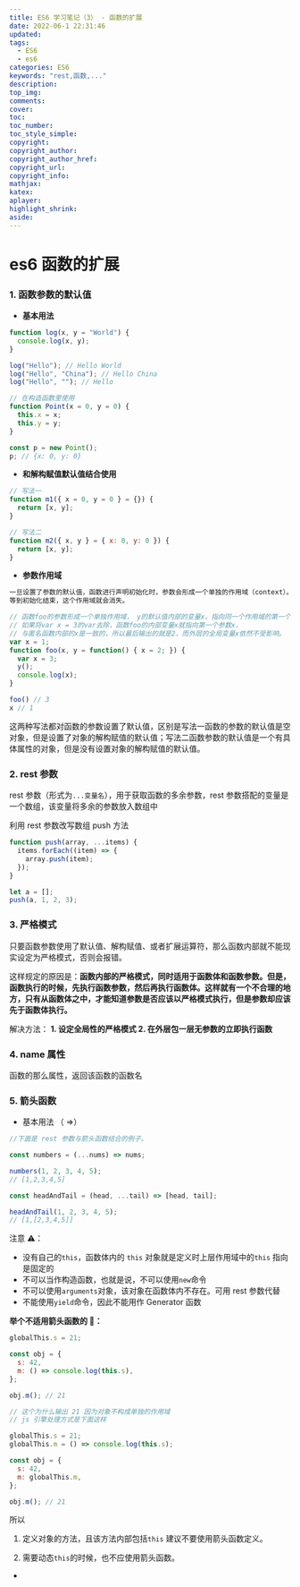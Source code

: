 ```yaml
---
title: ES6 学习笔记（3） - 函数的扩展
date: 2022-06-1 22:31:46
updated:
tags:
  - ES6
  - es6
categories: ES6
keywords: "rest,函数,..."
description:
top_img:
comments:
cover:
toc:
toc_number:
toc_style_simple:
copyright:
copyright_author:
copyright_author_href:
copyright_url:
copyright_info:
mathjax:
katex:
aplayer:
highlight_shrink:
aside:
---
```


# es6 函数的扩展

### 1. 函数参数的默认值

- **基本用法**

```jsx
function log(x, y = "World") {
  console.log(x, y);
}

log("Hello"); // Hello World
log("Hello", "China"); // Hello China
log("Hello", ""); // Hello

// 在构造函数里使用
function Point(x = 0, y = 0) {
  this.x = x;
  this.y = y;
}

const p = new Point();
p; // {x: 0, y: 0}
```

- **和解构赋值默认值结合使用**

```jsx
// 写法一
function m1({ x = 0, y = 0 } = {}) {
  return [x, y];
}

// 写法二
function m2({ x, y } = { x: 0, y: 0 }) {
  return [x, y];
}
```

- **参数作用域**

```jsx
一旦设置了参数的默认值，函数进行声明初始化时，参数会形成一个单独的作用域（context）。
等到初始化结束，这个作用域就会消失。

// 函数foo的参数形成一个单独作用域， y的默认值内部的变量x，指向同一个作用域的第一个参数x
// 如果将var x = 3的var去除，函数foo的内部变量x就指向第一个参数x，
// 与匿名函数内部的x是一致的，所以最后输出的就是2，而外层的全局变量x依然不受影响。
var x = 1;
function foo(x, y = function() { x = 2; }) {
  var x = 3;
  y();
  console.log(x);
}

foo() // 3
x // 1
```

这两种写法都对函数的参数设置了默认值，区别是写法一函数的参数的默认值是空对象，但是设置了对象的解构赋值的默认值；写法二函数参数的默认值是一个有具体属性的对象，但是没有设置对象的解构赋值的默认值。

### 2. rest 参数

rest 参数（形式为`...变量名`），用于获取函数的多余参数，rest 参数搭配的变量是一个数组，该变量将多余的参数放入数组中

利用 rest 参数改写数组 push 方法

```jsx
function push(array, ...items) {
  items.forEach((item) => {
    array.push(item);
  });
}

let a = [];
push(a, 1, 2, 3);
```

### 3. 严格模式

只要函数参数使用了默认值、解构赋值、或者扩展运算符，那么函数内部就不能现实设定为严格模式，否则会报错。

这样规定的原因是：**函数内部的严格模式，同时适用于函数体和函数参数。但是，函数执行的时候，先执行函数参数，然后再执行函数体。这样就有一个不合理的地方，只有从函数体之中，才能知道参数是否应该以严格模式执行，但是参数却应该先于函数体执行。**

解决方法： **1. 设定全局性的严格模式 2. 在外层包一层无参数的立即执行函数**

### 4. name 属性

函数的那么属性，返回该函数的函数名

### 5. 箭头函数

- 基本用法 （ =>）

```jsx
//下面是 rest 参数与箭头函数结合的例子。

const numbers = (...nums) => nums;

numbers(1, 2, 3, 4, 5);
// [1,2,3,4,5]

const headAndTail = (head, ...tail) => [head, tail];

headAndTail(1, 2, 3, 4, 5);
// [1,[2,3,4,5]]
```

注意 ⚠️：

- 没有自己的`this`，函数体内的 `this` 对象就是定义时上层作用域中的`this` 指向是固定的
- 不可以当作构造函数，也就是说，不可以使用`new`命令
- 不可以使用`arguments`对象，该对象在函数体内不存在。可用 rest 参数代替
- 不能使用`yield`命令，因此不能用作 Generator 函数

**举个不适用箭头函数的 🌰：**

```jsx
globalThis.s = 21;

const obj = {
  s: 42,
  m: () => console.log(this.s),
};

obj.m(); // 21

// 这个为什么输出 21 因为对象不构成单独的作用域
// js 引擎处理方式是下面这样

globalThis.s = 21;
globalThis.m = () => console.log(this.s);

const obj = {
  s: 42,
  m: globalThis.m,
};

obj.m(); // 21
```

所以

1. 定义对象的方法，且该方法内部包括`this` 建议不要使用箭头函数定义。

2. 需要动态`this`的时候，也不应使用箭头函数。

-
